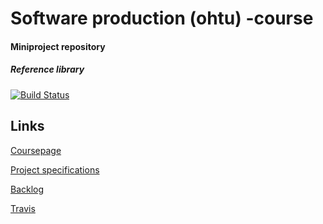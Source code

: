 # Software production (ohtu) -course
#### Miniproject repository

##### Reference library
[![Build Status](https://travis-ci.org/Mahtimursut/ohtu.svg?branch=master)](https://travis-ci.org/Mahtimursut/ohtu)

## Links

[Coursepage](https://github.com/mluukkai/ohtu2016/wiki/miniprojekti)

[Project specifications](https://github.com/mluukkai/ohtu2016/wiki/miniprojekti-speksi)

[Backlog](https://docs.google.com/spreadsheets/d/1bk2U0F3dxHBNpmuwJBrmL_MsDZsPFsWdoeCVLmdjHKU/pubhtml)

[Travis](https://travis-ci.org/Mahtimursut/ohtu)
